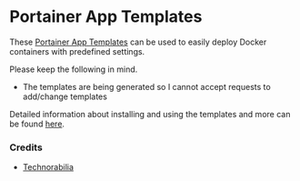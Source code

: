 # Portainer App Templates

These [Portainer App Templates](https://documentation.portainer.io/v2.0/settings/apps/) can be used to easily deploy Docker containers with predefined settings.

Please keep the following in mind.
* The templates are being generated so I cannot accept requests to add/change templates

Detailed information about installing and using the templates and more can be found [here](https://www.technorabilia.com/portainer-app-templates-for-linuxserver-io-docker-containers).

### Credits

- [Technorabilia](https://www.technorabilia.com)
